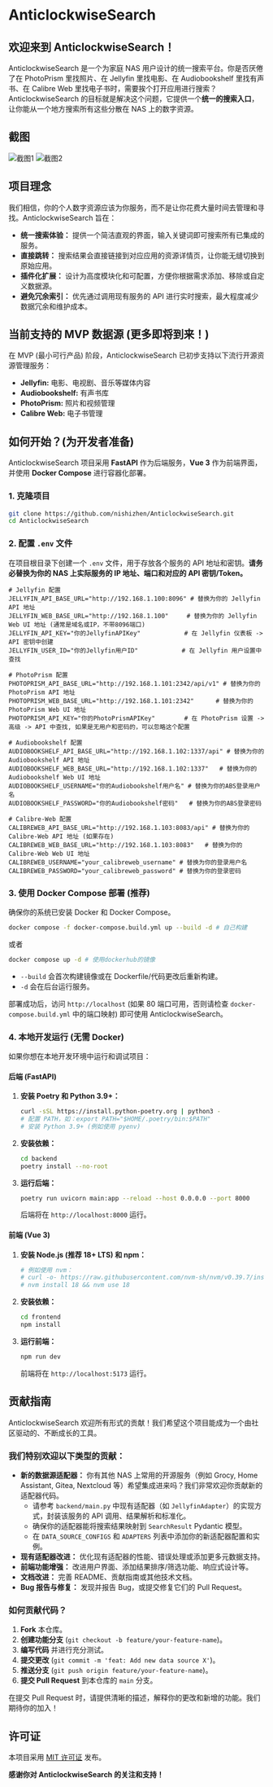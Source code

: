 
# AnticlockwiseSearch


## 欢迎来到 AnticlockwiseSearch！

AnticlockwiseSearch 是一个为家庭 NAS 用户设计的统一搜索平台。你是否厌倦了在 PhotoPrism 里找照片、在 Jellyfin 里找电影、在 Audiobookshelf 里找有声书、在 Calibre Web 里找电子书时，需要挨个打开应用进行搜索？AnticlockwiseSearch 的目标就是解决这个问题，它提供一个**统一的搜索入口**，让你能从一个地方搜索所有这些分散在 NAS 上的数字资源。

## 截图

![截图1](https://github.com/nishizhen/AnticlockwiseSearch/blob/main/screenshots/1.png)
![截图2](https://github.com/nishizhen/AnticlockwiseSearch/blob/main/screenshots/2.png)

## 项目理念

我们相信，你的个人数字资源应该为你服务，而不是让你花费大量时间去管理和寻找。AnticlockwiseSearch 旨在：

  * **统一搜索体验：** 提供一个简洁直观的界面，输入关键词即可搜索所有已集成的服务。
  * **直接跳转：** 搜索结果会直接链接到对应应用的资源详情页，让你能无缝切换到原始应用。
  * **插件化扩展：** 设计为高度模块化和可配置，方便你根据需求添加、移除或自定义数据源。
  * **避免冗余索引：** 优先通过调用现有服务的 API 进行实时搜索，最大程度减少数据冗余和维护成本。


## 当前支持的 MVP 数据源 (更多即将到来！)

在 MVP (最小可行产品) 阶段，AnticlockwiseSearch 已初步支持以下流行开源资源管理服务：

  * **Jellyfin:** 电影、电视剧、音乐等媒体内容
  * **Audiobookshelf:** 有声书库
  * **PhotoPrism:** 照片和视频管理
  * **Calibre Web:** 电子书管理

## 如何开始？(为开发者准备)

AnticlockwiseSearch 项目采用 **FastAPI** 作为后端服务，**Vue 3** 作为前端界面，并使用 **Docker Compose** 进行容器化部署。

### **1. 克隆项目**

```bash
git clone https://github.com/nishizhen/AnticlockwiseSearch.git
cd AnticlockwiseSearch
```

### **2. 配置 `.env` 文件**

在项目根目录下创建一个 `.env` 文件，用于存放各个服务的 API 地址和密钥。**请务必替换为你的 NAS 上实际服务的 IP 地址、端口和对应的 API 密钥/Token。**

```env
# Jellyfin 配置
JELLYFIN_API_BASE_URL="http://192.168.1.100:8096" # 替换为你的 Jellyfin API 地址
JELLYFIN_WEB_BASE_URL="http://192.168.1.100"     # 替换为你的 Jellyfin Web UI 地址 (通常是域名或IP，不带8096端口)
JELLYFIN_API_KEY="你的JellyfinAPIKey"            # 在 Jellyfin 仪表板 -> API 密钥中创建
JELLYFIN_USER_ID="你的Jellyfin用户ID"            # 在 Jellyfin 用户设置中查找

# PhotoPrism 配置
PHOTOPRISM_API_BASE_URL="http://192.168.1.101:2342/api/v1" # 替换为你的 PhotoPrism API 地址
PHOTOPRISM_WEB_BASE_URL="http://192.168.1.101:2342"      # 替换为你的 PhotoPrism Web UI 地址
PHOTOPRISM_API_KEY="你的PhotoPrismAPIKey"        # 在 PhotoPrism 设置 -> 高级 -> API 中查找, 如果是无用户和密码的，可以忽略这个配置

# Audiobookshelf 配置
AUDIOBOOKSHELF_API_BASE_URL="http://192.168.1.102:1337/api" # 替换为你的 Audiobookshelf API 地址
AUDIOBOOKSHELF_WEB_BASE_URL="http://192.168.1.102:1337"   # 替换为你的 Audiobookshelf Web UI 地址
AUDIOBOOKSHELF_USERNAME="你的Audiobookshelf用户名" # 替换为你的ABS登录用户名
AUDIOBOOKSHELF_PASSWORD="你的Audiobookshelf密码"   # 替换为你的ABS登录密码

# Calibre-Web 配置
CALIBREWEB_API_BASE_URL="http://192.168.1.103:8083/api" # 替换为你的 Calibre-Web API 地址 (如果存在)
CALIBREWEB_WEB_BASE_URL="http://192.168.1.103:8083"   # 替换为你的 Calibre-Web Web UI 地址
CALIBREWEB_USERNAME="your_calibreweb_username" # 替换为你的登录用户名
CALIBREWEB_PASSWORD="your_calibreweb_password" # 替换为你的登录密码

```

### **3. 使用 Docker Compose 部署 (推荐)**

确保你的系统已安装 Docker 和 Docker Compose。

```bash
docker compose -f docker-compose.build.yml up --build -d # 自己构建
```
或者
```bash
docker compose up -d # 使用dockerhub的镜像
```

  * `--build` 会首次构建镜像或在 Dockerfile/代码更改后重新构建。
  * `-d` 会在后台运行服务。

部署成功后，访问 `http://localhost` (如果 80 端口可用，否则请检查 `docker-compose.build.yml` 中的端口映射) 即可使用 AnticlockwiseSearch。

### **4. 本地开发运行 (无需 Docker)**

如果你想在本地开发环境中运行和调试项目：

#### **后端 (FastAPI)**

1.  **安装 Poetry 和 Python 3.9+：**
    ```bash
    curl -sSL https://install.python-poetry.org | python3 -
    # 配置 PATH，如：export PATH="$HOME/.poetry/bin:$PATH"
    # 安装 Python 3.9+ (例如使用 pyenv)
    ```
2.  **安装依赖：**
    ```bash
    cd backend
    poetry install --no-root
    ```
3.  **运行后端：**
    ```bash
    poetry run uvicorn main:app --reload --host 0.0.0.0 --port 8000
    ```
    后端将在 `http://localhost:8000` 运行。

#### **前端 (Vue 3)**

1.  **安装 Node.js (推荐 18+ LTS) 和 npm：**
    ```bash
    # 例如使用 nvm：
    # curl -o- https://raw.githubusercontent.com/nvm-sh/nvm/v0.39.7/install.sh | bash
    # nvm install 18 && nvm use 18
    ```
2.  **安装依赖：**
    ```bash
    cd frontend
    npm install
    ```
3.  **运行前端：**
    ```bash
    npm run dev
    ```
    前端将在 `http://localhost:5173` 运行。


## 贡献指南

AnticlockwiseSearch 欢迎所有形式的贡献！我们希望这个项目能成为一个由社区驱动的、不断成长的工具。

### **我们特别欢迎以下类型的贡献：**

  * **新的数据源适配器：** 你有其他 NAS 上常用的开源服务（例如 Grocy, Home Assistant, Gitea, Nextcloud 等）希望集成进来吗？我们非常欢迎你贡献新的适配器代码。
      * 请参考 `backend/main.py` 中现有适配器（如 `JellyfinAdapter`）的实现方式，封装该服务的 API 调用、结果解析和标准化。
      * 确保你的适配器能将搜索结果映射到 `SearchResult` Pydantic 模型。
      * 在 `DATA_SOURCE_CONFIGS` 和 `ADAPTERS` 列表中添加你的新适配器配置和实例。
  * **现有适配器改进：** 优化现有适配器的性能、错误处理或添加更多元数据支持。
  * **前端功能增强：** 改进用户界面、添加结果排序/筛选功能、响应式设计等。
  * **文档改进：** 完善 README、贡献指南或其他技术文档。
  * **Bug 报告与修复：** 发现并报告 Bug，或提交修复它们的 Pull Request。

### **如何贡献代码？**

1.  **Fork** 本仓库。
2.  **创建功能分支** (`git checkout -b feature/your-feature-name`)。
3.  **编写代码** 并进行充分测试。
4.  **提交更改** (`git commit -m 'feat: Add new data source X'`)。
5.  **推送分支** (`git push origin feature/your-feature-name`)。
6.  **提交 Pull Request** 到本仓库的 `main` 分支。

在提交 Pull Request 时，请提供清晰的描述，解释你的更改和新增的功能。我们期待你的加入！


## 许可证

本项目采用 [MIT 许可证](https://www.google.com/search?q=LICENSE) 发布。


**感谢你对 AnticlockwiseSearch 的关注和支持！**